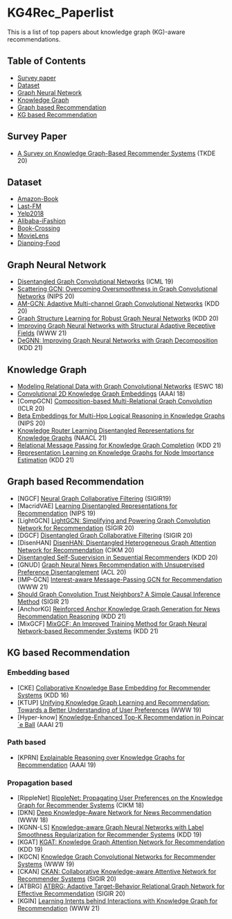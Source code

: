 # KG4Rec_Paperlist
This is a list of top papers about knowledge graph (KG)-aware recommendations.

## Table of Contents

- [Survey paper](#Survey-Paper)
- [Dataset](#dataset)
- [Graph Neural Network](#Graph-Neural-Network)
- [Knowledge Graph](#Knowledge-Graph)
- [Graph based Recommendation](#Graph-based-Recommendation)
- [KG based Recommendation](#KG-based-Recommendation)

## Survey Paper

- [A Survey on Knowledge Graph-Based Recommender Systems](https://arxiv.org/abs/2003.00911) (TKDE 20)

## Dataset
- [Amazon-Book](http://jmcauley.ucsd.edu/data/amazon/)
- [Last-FM](http://www.cp.jku.at/datasets/LFM-1b/)
- [Yelp2018](https://www.heywhale.com/mw/dataset/5ecbc342fac16e0036ec41a0)
- [Alibaba-iFashion](https://github.com/wenyuer/POG)
- [Book-Crossing](http://www2.informatik.uni-freiburg.de/~cziegler/BX/)
- [MovieLens](https://grouplens.org/datasets/movielens/)
- [Dianping-Food](https://github.com/hwwang55/KGNN-LS/raw/master/data/restaurant/)

## Graph Neural Network

* [Disentangled Graph Convolutional Networks](http://proceedings.mlr.press/v97/ma19a/ma19a.pdf) (ICML 19)
* [Scattering GCN: Overcoming Oversmoothness in Graph Convolutional Networks](https://arxiv.org/pdf/2003.08414.pdf) (NIPS 20)
* [AM-GCN: Adaptive Multi-channel Graph Convolutional Networks](https://arxiv.org/abs/2007.02265) (KDD 20)
* [Graph Structure Learning for Robust Graph Neural Networks](https://arxiv.org/abs/2005.10203) (KDD 20)
* [Improving Graph Neural Networks with Structural Adaptive Receptive Fields](https://doi.org/10.1145/3442381.3449896) (WWW 21)
* [DeGNN: Improving Graph Neural Networks with Graph Decomposition](https://arxiv.org/abs/1910.04499) (KDD 21)

## Knowledge Graph

* [Modeling Relational Data with Graph Convolutional Networks](https://arxiv.org/abs/1703.06103) (ESWC 18)
* [Convolutional 2D Knowledge Graph Embeddings](https://arxiv.org/abs/1707.01476) (AAAI 18)
* [CompGCN] [Composition-based Multi-Relational Graph Convolution](https://arxiv.org/pdf/1911.03082.pdf) (ICLR 20)
* [Beta Embeddings for Multi-Hop Logical Reasoning in Knowledge Graphs](https://arxiv.org/pdf/2010.11465.pdf) (NIPS 20)
* [Knowledge Router Learning Disentangled Representations for Knowledge Graphs](https://aclanthology.org/2021.naacl-main.1.pdf) (NAACL 21)
* [Relational Message Passing for Knowledge Graph Completion](https://dl.acm.org/doi/abs/10.1145/3447548.3467247) (KDD 21)
* [Representation Learning on Knowledge Graphs for Node Importance Estimation](https://dl.acm.org/doi/abs/10.1145/3447548.3467342) (KDD 21)

## Graph based Recommendation

* [NGCF] [Neural Graph Collaborative Filtering](https://arxiv.org/abs/1905.08108) (SIGIR19)
* [MacridVAE] [Learning Disentangled Representations for Recommendation](https://arxiv.org/pdf/1910.14238.pdf) (NIPS 19)
* [LightGCN] [LightGCN: Simplifying and Powering Graph Convolution Network for Recommendation](http://staff.ustc.edu.cn/~hexn/papers/sigir20-LightGCN.pdf) (SIGIR 20)
* [DGCF] [Disentangled Graph Collaborative Filtering](http://staff.ustc.edu.cn/~hexn/papers/sigir20-DGCF.pdf) (SIGIR 20)
* [DisenHAN] [DisenHAN: Disentangled Heterogeneous Graph Attention Network for Recommendation](https://arxiv.org/pdf/2106.10879.pdf) (CIKM 20)
* [Disentangled Self-Supervision in Sequential Recommenders](https://dl.acm.org/doi/abs/10.1145/3394486.3403091) (KDD 20)
* [GNUD] [Graph Neural News Recommendation with Unsupervised Preference Disentanglement](https://aclanthology.org/2020.acl-main.392.pdf) (ACL 20)
* [IMP-GCN] [Interest-aware Message-Passing GCN for Recommendation](https://arxiv.org/abs/2102.10044) (WWW 21)
* [Should Graph Convolution Trust Neighbors? A Simple Causal Inference Method](https://dl.acm.org/doi/10.1145/3404835.3462971) (SIGIR 21)
* [AnchorKG] [Reinforced Anchor Knowledge Graph Generation for News Recommendation Reasoning](https://dl.acm.org/doi/abs/10.1145/3447548.3467315) (KDD 21)
* [MixGCF] [MixGCF: An Improved Training Method for Graph Neural Network-based Recommender Systems](https://keg.cs.tsinghua.edu.cn/jietang/publications/KDD21-Huang-et-al-MixGCF.pdf) (KDD 21)

## KG based Recommendation

### Embedding based

* [CKE] [Collaborative Knowledge Base Embedding for Recommender Systems](https://dl.acm.org/doi/10.1145/2939672.2939673) (KDD 16)
* [KTUP] [Unifying Knowledge Graph Learning and Recommendation: Towards a Better Understanding of User Preferences](https://arxiv.org/abs/1902.06236) (WWW 19)
* [Hyper-know] [Knowledge-Enhanced Top-K Recommendation in Poincar´e Ball](https://arxiv.org/abs/2101.04852) (AAAI 21)

### Path based

* [KPRN] [Explainable Reasoning over Knowledge Graphs for Recommendation](https://arxiv.org/abs/1811.04540) (AAAI 19)

### Propagation based

* [RippleNet] [RippleNet: Propagating User Preferences on the Knowledge Graph for Recommender Systems](https://arxiv.org/abs/1803.03467) (CIKM 18)
* [DKN] [Deep Knowledge-Aware Network for News Recommendation](https://arxiv.org/abs/1801.08284) (WWW 18)
* [KGNN-LS] [Knowledge-aware Graph Neural Networks with Label Smoothness Regularization for Recommender Systems](https://arxiv.org/abs/1905.04413) (KDD 19)
* [KGAT] [KGAT: Knowledge Graph Attention Network for Recommendation](https://arxiv.org/abs/1905.07854) (KDD 19)
* [KGCN] [Knowledge Graph Convolutional Networks for Recommender Systems](https://arxiv.org/pdf/1904.12575) (WWW 19)
* [CKAN] [CKAN: Collaborative Knowledge-aware Attentive Network for Recommender Systems](https://dl.acm.org/doi/10.1145/3397271.3401141) (SIGIR 20)
* [ATBRG] [ATBRG: Adaptive Target-Behavior Relational Graph Network for Effective Recommendation](https://arxiv.org/abs/2005.12002) (SIGIR 20)
* [KGIN] [Learning Intents behind Interactions with Knowledge Graph for Recommendation](https://arxiv.org/abs/2102.07057) (WWW 21) 

